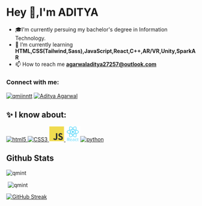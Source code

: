 # Hey 👋,I'm ADITYA

<!--
**QMiNt/QMiNt** is a ✨ _special_ ✨ repository because its `README.md` (this file) appears on your GitHub profile.

Here are some ideas to get you started:

- I’m currently working on ...
- 👯 I’m looking to collaborate on ...
- 🤔 I’m looking for help with ...
- 💬 Ask me about ...
- 📫 How to reach me: ...
- 😄 Pronouns: ...
- ⚡ Fun fact: ...
-->
- 🎓I'm currently persuing my bachelor's degree in Information Technology.
- 🌱 I’m currently learning **HTML,CSS(Tailwind,Sass),JavaScript,React,C++,AR/VR,Unity,SparkAR**
- 📫 How to reach me **agarwaladitya27257@outlook.com**

<h3 align="left">Connect with me:</h3>
<p align="left">
<a href="https://twitter.com/qmiinntt" target="blank"><img align="center" src="https://raw.githubusercontent.com/rahuldkjain/github-profile-readme-generator/master/src/images/icons/Social/twitter.svg" alt="qmiinntt" height="30" width="40" /></a>
<a href="https://www.linkedin.com/in/aditya-agarwal-321258229/" target="blank"><img align="center" src="https://raw.githubusercontent.com/rahuldkjain/github-profile-readme-generator/master/src/images/icons/Social/linked-in-alt.svg" alt="Aditya Agarwal" height="30" width="40" /></a>

</p>

## ✨ I know about:
<p align="left"><a href="https://www.w3.org/html/" target="_blank"> <img src="https://cdn.jsdelivr.net/gh/devicons/devicon/icons/html5/html5-original.svg" alt="html5" width="40" height="40"/> </a><a href="#" target="_blank"><img src="https://cdn.jsdelivr.net/gh/devicons/devicon/icons/css3/css3-original.svg" alt="CSS3" width="40" height="40"/></a><a href="https://developer.mozilla.org/en-US/docs/Web/JavaScript" target="_blank"> <img src="https://raw.githubusercontent.com/devicons/devicon/master/icons/javascript/javascript-original.svg" alt="javascript" width="40" height="40"/><a href="https://reactjs.org/" target="_blank"> <img src="https://raw.githubusercontent.com/devicons/devicon/master/icons/react/react-original-wordmark.svg" alt="react" width="40" height="40"/></a><a href="https://isocpp.org//" target="_blank"><img src="https://cdn.jsdelivr.net/gh/devicons/devicon/icons/cplusplus/cplusplus-original.svg"" alt="python" width="40" height"40"/> </a> </p> 

## Github Stats
<p><img align="left" src="https://github-readme-stats.vercel.app/api/top-langs?username=qmint&show_icons=true&locale=en&layout=compact" alt="qmint" /></p>
<br>
<p>&nbsp;<img align="center" src="https://github-readme-stats.vercel.app/api?username=qmint&show_icons=true&locale=en" alt="qmint" /></p>

[![GitHub Streak](https://github-readme-streak-stats.herokuapp.com?user=qmint&theme=dark&date_format=M%20j%5B%2C%20Y%5D)](https://git.io/streak-stats)
          
